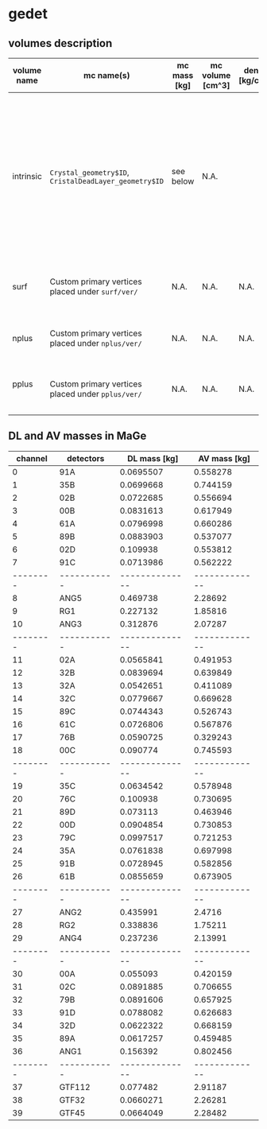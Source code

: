 # gedet

## volumes description

| volume name | mc name(s) | mc mass [kg] | mc volume [cm^3] | density [kg/cm^3] | volume description | notes |
| ----------- | ---------- | ------------ | ---------------- | ----------------- | ------------------ | ----- |
| intrinsic   | `Crystal_geometry$ID`, `CristalDeadLayer_geometry$ID` | see below | N.A. | | Volume of all detectors deployed in GERDA PhaseII, split in dead and active parts | Detectors and active/dead volumes are simulated separately, files are marked with the `AV\|DV` keyword and with the channel number for a total amount of 40 files. `$ID` refers to the MaGe volume naming convention, a dictionary can be found under `UTILS/det-data/ged-mapping.json` | 
| surf        | Custom primary vertices placed under `surf/ver/` | N.A. | N.A. | N.A. | Complete detector surface in contact with LAr | Detectors are simulated separately, further info in `surf/ver/README.md` |
| nplus       | Custom primary vertices placed under `nplus/ver/` | N.A. | N.A. | N.A. | n+ contact surface in contact with LAr | Detectors are simulated separately, further info in `nplus/ver/README.md` |
| pplus       | Custom primary vertices placed under `pplus/ver/` | N.A. | N.A. | N.A. | p+ contact surface in contact with LAr | Detectors are simulated separately, further info in `pplus/ver/README.md` |

## DL and AV masses in MaGe

|channel | detectors | DL mass [kg] | AV mass [kg]|
|--------|-----------|--------------|-------------|
|  0     | 91A       | 0.0695507    | 0.558278    |
|  1     | 35B       | 0.0699668    | 0.744159    |
|  2     | 02B       | 0.0722685    | 0.556694    |
|  3     | 00B       | 0.0831613    | 0.617949    |
|  4     | 61A       | 0.0796998    | 0.660286    |
|  5     | 89B       | 0.0883903    | 0.537077    |
|  6     | 02D       | 0.109938     | 0.553812    |
|  7     | 91C       | 0.0713986    | 0.562222    |
|--------|-----------|--------------|-------------|
|  8     | ANG5      | 0.469738     | 2.28692     |
|  9     | RG1       | 0.227132     | 1.85816     |
| 10     | ANG3      | 0.312876     | 2.07287     |
|--------|-----------|--------------|-------------|
| 11     | 02A       | 0.0565841    | 0.491953    |
| 12     | 32B       | 0.0839694    | 0.639849    |
| 13     | 32A       | 0.0542651    | 0.411089    |
| 14     | 32C       | 0.0779667    | 0.669628    |
| 15     | 89C       | 0.0744343    | 0.526743    |
| 16     | 61C       | 0.0726806    | 0.567876    |
| 17     | 76B       | 0.0590725    | 0.329243    |
| 18     | 00C       | 0.090774     | 0.745593    |
|--------|-----------|--------------|-------------|
| 19     | 35C       | 0.0634542    | 0.578948    |
| 20     | 76C       | 0.100938     | 0.730695    |
| 21     | 89D       | 0.073113     | 0.463946    |
| 22     | 00D       | 0.0904854    | 0.730853    |
| 23     | 79C       | 0.0997517    | 0.721253    |
| 24     | 35A       | 0.0761838    | 0.697998    |
| 25     | 91B       | 0.0728945    | 0.582856    |
| 26     | 61B       | 0.0855659    | 0.673905    |
|--------|-----------|--------------|-------------|
| 27     | ANG2      | 0.435991     | 2.4716      |
| 28     | RG2       | 0.338836     | 1.75211     |
| 29     | ANG4      | 0.237236     | 2.13991     |
|--------|-----------|--------------|-------------|
| 30     | 00A       | 0.055093     | 0.420159    |
| 31     | 02C       | 0.0891885    | 0.706655    | 
| 32     | 79B       | 0.0891606    | 0.657925    |
| 33     | 91D       | 0.0788082    | 0.626683    | 
| 34     | 32D       | 0.0622322    | 0.668159    |
| 35     | 89A       | 0.0617257    | 0.459485    |
| 36     | ANG1      | 0.156392     | 0.802456    |
|--------|-----------|--------------|-------------|
| 37     | GTF112    | 0.077482     | 2.91187     |
| 38     | GTF32     | 0.0660271    | 2.26281     |
| 39     | GTF45     | 0.0664049    | 2.28482     |
